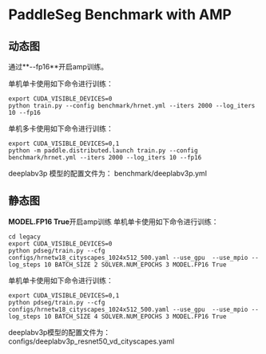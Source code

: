 # PaddleSeg Benchmark with AMP

## 动态图

通过**--fp16**开启amp训练。

单机单卡使用如下命令进行训练：
```
export CUDA_VISIBLE_DEVICES=0
python train.py --config benchmark/hrnet.yml --iters 2000 --log_iters 10 --fp16
```

单机多卡使用如下命令进行训练：
```
export CUDA_VISIBLE_DEVICES=0,1
python -m paddle.distributed.launch train.py --config benchmark/hrnet.yml --iters 2000 --log_iters 10 --fp16
```

deeplabv3p 模型的配置文件为：
benchmark/deeplabv3p.yml

## 静态图

**MODEL.FP16 True**开启amp训练
单机单卡使用如下命令进行训练：
```
cd legacy
export CUDA_VISIBLE_DEVICES=0
python pdseg/train.py --cfg configs/hrnetw18_cityscapes_1024x512_500.yaml --use_gpu  --use_mpio --log_steps 10 BATCH_SIZE 2 SOLVER.NUM_EPOCHS 3 MODEL.FP16 True
```

单机单卡使用如下命令进行训练：
```
export CUDA_VISIBLE_DEVICES=0,1
python pdseg/train.py --cfg configs/hrnetw18_cityscapes_1024x512_500.yaml --use_gpu  --use_mpio --log_steps 10 BATCH_SIZE 4 SOLVER.NUM_EPOCHS 3 MODEL.FP16 True
```

deeplabv3p模型的配置文件为：
configs/deeplabv3p_resnet50_vd_cityscapes.yaml
